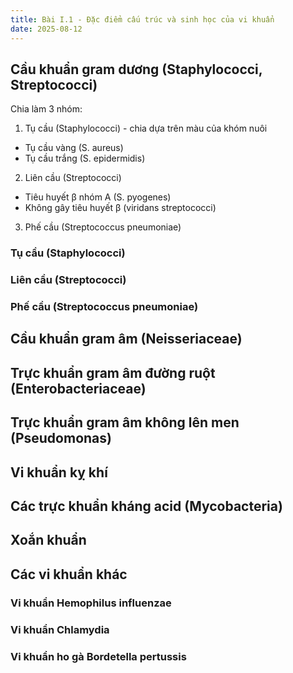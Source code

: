 ```yaml
---
title: Bài I.1 - Đặc điểm cấu trúc và sinh học của vi khuẩn
date: 2025-08-12
---
```

## Cầu khuẩn gram dương (Staphylococci, Streptococci)

Chia làm 3 nhóm:

1. Tụ cầu (Staphylococci) - chia dựa trên màu của khóm nuôi

- Tụ cầu vàng (S. aureus)
- Tụ cầu trắng (S. epidermidis)

2. Liên cầu (Streptococci)

- Tiêu huyết β nhóm A (S. pyogenes)
- Không gây tiêu huyết β (viridans streptococci)

3. Phế cầu (Streptococcus pneumoniae)

### Tụ cầu (Staphylococci)

### Liên cầu (Streptococci)

### Phế cầu (Streptococcus pneumoniae)

## Cầu khuẩn gram âm (Neisseriaceae)

## Trực khuẩn gram âm đường ruột (Enterobacteriaceae)

## Trực khuẩn gram âm không lên men (Pseudomonas)

## Vi khuẩn kỵ khí

## Các trực khuẩn kháng acid (Mycobacteria)

## Xoắn khuẩn

## Các vi khuẩn khác

### Vi khuẩn Hemophilus influenzae

### Vi khuẩn Chlamydia

### Vi khuẩn ho gà Bordetella pertussis
